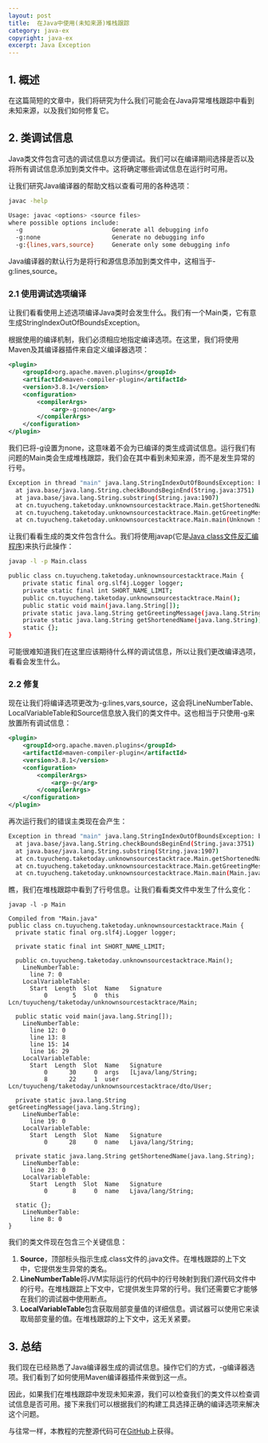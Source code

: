 ```yaml
---
layout: post
title:  在Java中使用(未知来源)堆栈跟踪
category: java-ex
copyright: java-ex
excerpt: Java Exception
---
```


## 1. 概述

在这篇简短的文章中，我们将研究为什么我们可能会在Java异常堆栈跟踪中看到未知来源，以及我们如何修复它。

## 2. 类调试信息

Java类文件包含可选的调试信息以方便调试。我们可以在编译期间选择是否以及将所有调试信息添加到类文件中。这将确定哪些调试信息在运行时可用。

让我们研究Java编译器的帮助文档以查看可用的各种选项：

```bash
javac -help

Usage: javac <options> <source files>
where possible options include:
  -g                         Generate all debugging info
  -g:none                    Generate no debugging info
  -g:{lines,vars,source}     Generate only some debugging info
```

Java编译器的默认行为是将行和源信息添加到类文件中，这相当于-g:lines,source。

### 2.1 使用调试选项编译

让我们看看使用上述选项编译Java类时会发生什么。我们有一个Main类，它有意生成StringIndexOutOfBoundsException。

根据使用的编译机制，我们必须相应地指定编译选项。在这里，我们将使用Maven及其编译器插件来自定义编译器选项：

```xml
<plugin>
    <groupId>org.apache.maven.plugins</groupId>
    <artifactId>maven-compiler-plugin</artifactId>
    <version>3.8.1</version>
    <configuration>
        <compilerArgs>
            <arg>-g:none</arg>
        </compilerArgs>
    </configuration>
</plugin>
```

我们已将-g设置为none，这意味着不会为已编译的类生成调试信息。运行我们有问题的Main类会生成堆栈跟踪，我们会在其中看到未知来源，而不是发生异常的行号。

```bash
Exception in thread "main" java.lang.StringIndexOutOfBoundsException: begin 0, end 10, length 5
  at java.base/java.lang.String.checkBoundsBeginEnd(String.java:3751)
  at java.base/java.lang.String.substring(String.java:1907)
  at cn.tuyucheng.taketoday.unknownsourcestacktrace.Main.getShortenedName(Unknown Source)
  at cn.tuyucheng.taketoday.unknownsourcestacktrace.Main.getGreetingMessage(Unknown Source)
  at cn.tuyucheng.taketoday.unknownsourcestacktrace.Main.main(Unknown Source)
```

让我们看看生成的类文件包含什么。我们将使用javap(它是[Java class文件反汇编程序](https://www.baeldung.com/java-class-view-bytecode))来执行此操作：

```bash
javap -l -p Main.class

public class cn.tuyucheng.taketoday.unknownsourcestacktrace.Main {
    private static final org.slf4j.Logger logger;
    private static final int SHORT_NAME_LIMIT;
    public cn.tuyucheng.taketoday.unknownsourcestacktrace.Main();
    public static void main(java.lang.String[]);
    private static java.lang.String getGreetingMessage(java.lang.String);
    private static java.lang.String getShortenedName(java.lang.String);
    static {};
}
```

可能很难知道我们在这里应该期待什么样的调试信息，所以让我们更改编译选项，看看会发生什么。

### 2.2 修复

现在让我们将编译选项更改为-g:lines,vars,source，这会将LineNumberTable、LocalVariableTable和Source信息放入我们的类文件中。这也相当于只使用-g来放置所有调试信息：

```xml
<plugin>
    <groupId>org.apache.maven.plugins</groupId>
    <artifactId>maven-compiler-plugin</artifactId>
    <version>3.8.1</version>
    <configuration>
        <compilerArgs>
            <arg>-g</arg>
        </compilerArgs>
    </configuration>
</plugin>
```

再次运行我们的错误主类现在会产生：

```bash
Exception in thread "main" java.lang.StringIndexOutOfBoundsException: begin 0, end 10, length 5
  at java.base/java.lang.String.checkBoundsBeginEnd(String.java:3751)
  at java.base/java.lang.String.substring(String.java:1907)
  at cn.tuyucheng.taketoday.unknownsourcestacktrace.Main.getShortenedName(Main.java:23)
  at cn.tuyucheng.taketoday.unknownsourcestacktrace.Main.getGreetingMessage(Main.java:19)
  at cn.tuyucheng.taketoday.unknownsourcestacktrace.Main.main(Main.java:15)
```

瞧，我们在堆栈跟踪中看到了行号信息。让我们看看类文件中发生了什么变化：

```shell
javap -l -p Main

Compiled from "Main.java"
public class cn.tuyucheng.taketoday.unknownsourcestacktrace.Main {
  private static final org.slf4j.Logger logger;

  private static final int SHORT_NAME_LIMIT;

  public cn.tuyucheng.taketoday.unknownsourcestacktrace.Main();
    LineNumberTable:
      line 7: 0
    LocalVariableTable:
      Start  Length  Slot  Name   Signature
          0       5     0  this   Lcn/tuyucheng/taketoday/unknownsourcestacktrace/Main;

  public static void main(java.lang.String[]);
    LineNumberTable:
      line 12: 0
      line 13: 8
      line 15: 14
      line 16: 29
    LocalVariableTable:
      Start  Length  Slot  Name   Signature
          0      30     0  args   [Ljava/lang/String;
          8      22     1  user   Lcn/tuyucheng/taketoday/unknownsourcestacktrace/dto/User;

  private static java.lang.String getGreetingMessage(java.lang.String);
    LineNumberTable:
      line 19: 0
    LocalVariableTable:
      Start  Length  Slot  Name   Signature
          0      28     0  name   Ljava/lang/String;

  private static java.lang.String getShortenedName(java.lang.String);
    LineNumberTable:
      line 23: 0
    LocalVariableTable:
      Start  Length  Slot  Name   Signature
          0       8     0  name   Ljava/lang/String;

  static {};
    LineNumberTable:
      line 8: 0
}
```

我们的类文件现在包含三个关键信息：

1.  **Source**，顶部标头指示生成.class文件的.java文件。在堆栈跟踪的上下文中，它提供发生异常的类名。
2.  **LineNumberTable**将JVM实际运行的代码中的行号映射到我们源代码文件中的行号。在堆栈跟踪上下文中，它提供发生异常的行号。我们还需要它才能够在我们的调试器中使用断点。
3.  **LocalVariableTable**包含获取局部变量值的详细信息。调试器可以使用它来读取局部变量的值。在堆栈跟踪的上下文中，这无关紧要。

## 3. 总结

我们现在已经熟悉了Java编译器生成的调试信息。操作它们的方式，-g编译器选项。我们看到了如何使用Maven编译器插件来做到这一点。

因此，如果我们在堆栈跟踪中发现未知来源，我们可以检查我们的类文件以检查调试信息是否可用。接下来我们可以根据我们的构建工具选择正确的编译选项来解决这个问题。

与往常一样，本教程的完整源代码可在[GitHub](https://github.com/tuyucheng7/taketoday-tutorial4j/tree/master/java-core-modules/java-exceptions-3)上获得。
